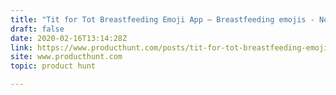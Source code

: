 ```yaml
---
title: "Tit for Tot Breastfeeding Emoji App — Breastfeeding emojis - Normalize. Support. Laugh."
draft: false
date: 2020-02-16T13:14:28Z
link: https://www.producthunt.com/posts/tit-for-tot-breastfeeding-emoji-app?utm_medium=RSS&utm_source=hune
site: www.producthunt.com
topic: product hunt  

---
```

